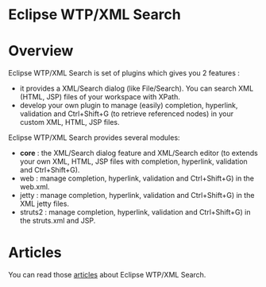 Eclipse WTP/XML Search
======================

# Overview

 Eclipse WTP/XML Search is set of plugins which gives you 2 features : 
 
 * it provides a XML/Search dialog (like File/Search). You can search XML (HTML, JSP) files of your workspace with XPath.
 * develop your own plugin to manage (easily) completion, hyperlink, validation and Ctrl+Shift+G (to retrieve referenced nodes) in your 
  custom XML, HTML, JSP files.

 Eclipse WTP/XML Search provides several modules: 
 
* **core** : the XML/Search dialog feature and XML/Search editor (to extends your own XML, HTML, JSP files with completion, hyperlink, validation and Ctrl+Shift+G).
* web : manage  completion, hyperlink, validation and Ctrl+Shift+G) in the web.xml.
* jetty : manage  completion, hyperlink, validation and Ctrl+Shift+G) in the XML jetty files.
* struts2 : manage  completion, hyperlink, validation and Ctrl+Shift+G) in the struts.xml and JSP.
  
# Articles
 
 You can read those [articles](http://angelozerr.wordpress.com/about/eclipse-wtp-xml-search/) about Eclipse WTP/XML Search.
